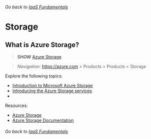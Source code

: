 ###### Go back to [IaaS Fundamentals](0-iaasfundamentals.md#delivery-guide)

# Storage

## What is Azure Storage?

> **SHOW** [Azure Storage](https://azure.microsoft.com/en-us/services/storage)

> *Navigation*: https://azure.com > Products > Products > Storage

Explore the following topics:
* [Introduction to Microsoft Azure Storage](https://docs.microsoft.com/en-us/azure/storage/common/storage-introduction)
* [Introducing the Azure Storage services](https://docs.microsoft.com/en-us/azure/storage/common/storage-introduction#introducing-the-azure-storage-services)
* []()

Resources:
* [Azure Storage](https://azure.microsoft.com/en-us/services/storage)
* [Azure Storage Documentation](https://docs.microsoft.com/en-us/azure/storage/)











###### Go back to [IaaS Fundamentals](0-iaasfundamentals.md#delivery-guide)